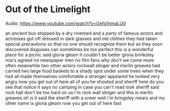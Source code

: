 # Out of the Limelight

Audio: https://www.youtube.com/watch?v=Gefg1nmaLU0

an ancient bus stopped by a dry riverbed and a party of famous actors and actresses got off
dressed in dark glasses and old clothes
they had taken special precautions so
that no one should recognize them
but as they soon discovered
disguises can sometimes be too perfect
this is a wonderful place for a picnic
said gloria gleam
it couldn't be better gloria
brinksley mia's agreed
no newspaper men no film fans
why don't we come more often
meanwhile
two other actors
rockwall slinger and merlin greaves
had carried two large food baskets to a
shady spot under some trees
when they had all made themselves
comfortable a stranger appeared
he looked very angry
now you get out of here all of you
he shouted
and sheriff here
do you see that notice
it says
no camping
in case you can't read
look sheriff said rock hall
don't be too hard on us
i'm rock wall slinger
and this is merlin greaves
oh is it said the sheriff with a sneer
well i'm bringsley mears and my other
name is gloria gleam
now you get out of here fast

